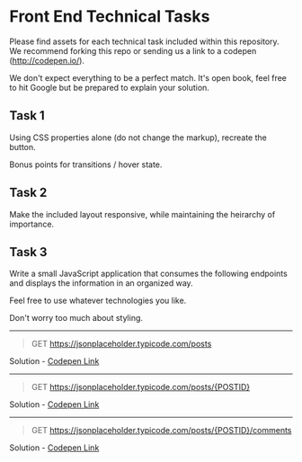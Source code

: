 # Front End Technical Tasks

Please find assets for each technical task included within this repository. We recommend forking this repo or sending us a link to a codepen (http://codepen.io/).

We don't expect everything to be a perfect match. It's open book, feel free to hit Google but be prepared to explain your solution.

## Task 1

Using CSS properties alone (do not change the markup), recreate the button.

Bonus points for transitions / hover state.

## Task 2

Make the included layout responsive, while maintaining the heirarchy of importance.

## Task 3

Write a small JavaScript application that consumes the following endpoints and displays the information in an organized way.

Feel free to use whatever technologies you like.

Don't worry too much about styling.

----
>GET https://jsonplaceholder.typicode.com/posts  

Solution - [Codepen Link](https://codepen.io/joshharrington/pen/paoPVK)

----
>GET https://jsonplaceholder.typicode.com/posts/{POSTID}  

Solution - [Codepen Link](https://codepen.io/joshharrington/pen/rJNGqP)

----
>GET https://jsonplaceholder.typicode.com/posts/{POSTID}/comments  

Solution - [Codepen Link](https://codepen.io/joshharrington/pen/qxBjjq)
